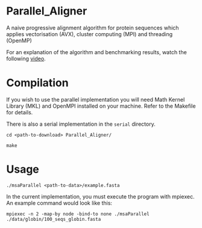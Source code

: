 # Parallel_Aligner
A naive progressive alignment algorithm for protein sequences which applies vectorisation (AVX), cluster computing (MPI) and threading (OpenMP)

For an explanation of the algorithm and benchmarking results, watch the following [video](https://youtu.be/DkpAvOKyZMg).

# Compilation 

If you wish to use the parallel implementation you will need Math Kernel Library (MKL) and OpenMPI installed on your machine. Refer to the Makefile for details. 

There is also a serial implementation in the `serial` directory. 

```
cd <path-to-download> Parallel_Aligner/
```

```
make
```

# Usage

```
./msaParallel <path-to-data>/example.fasta
```

In the current implementation, you must execute the program with mpiexec. An example command would look like this: 
```
mpiexec -n 2 -map-by node -bind-to none ./msaParallel ./data/globin/100_seqs_globin.fasta 
```

